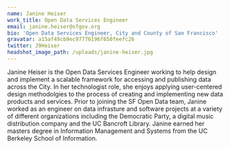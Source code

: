 ```yaml
---
name: Janine Heiser
work_title: Open Data Services Engineer
email: janine.heiser@sfgov.org
bio: 'Open Data Services Engineer, City and County of San Francisco'
gravatar: a15af49cb9ec97776196f650feefc26
twitter: J9Heiser
headshot_image_path: /uploads/janine-heiser.jpg
---
```



Janine Heiser is the Open Data Services Engineer working to help design and implement a scalable framework for accessing and publishing data across the City. In her technologist role, she enjoys applying user-centered design methodolgies to the process of creating and implementing new data products and services. Prior to joining the SF Open Data team, Janine worked as an engineer on data infrasture and software projects at a variety of different organizations including the Democratic Party, a digital music distribution company and the UC Bancroft Library. Janine earned her masters degree in Information Management and Systems from the UC Berkeley School of Information.